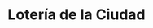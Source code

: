 ---
title: "Lotería de la Ciudad"
url: /ciudad-autonoma-de-buenos-aires/loteria-de-la-ciudad-avenida-juan-bautista-alberdi-4/
shop: lotería
---